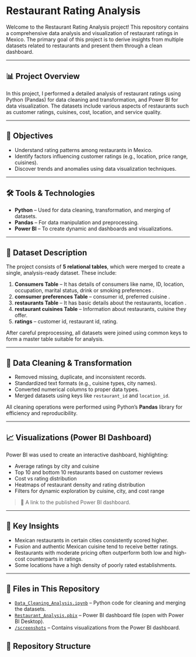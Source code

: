 # Restaurant Rating Analysis 

Welcome to the Restaurant Rating Analysis project! This repository contains a comprehensive data analysis and visualization of restaurant ratings in Mexico. The primary goal of this project is to derive insights from multiple datasets related to restaurants and present them through a clean dashboard.

---

## 📊 Project Overview

In this project, I performed a detailed analysis of restaurant ratings using Python (Pandas) for data cleaning and transformation, and Power BI for data visualization. The datasets include various aspects of restaurants such as customer ratings, cuisines, cost, location, and service quality.

---

## 🧠 Objectives

- Understand rating patterns among restaurants in Mexico.
- Identify factors influencing customer ratings (e.g., location, price range, cuisines).
- Discover trends and anomalies using data visualization techniques.

---

## 🛠️ Tools & Technologies

- **Python** – Used for data cleaning, transformation, and merging of datasets.
- **Pandas** – For data manipulation and preprocessing.
- **Power BI** – To create dynamic and dashboards and visualizations.

---

## 📁 Dataset Description

The project consists of **5 relational tables**, which were merged to create a single, analysis-ready dataset. These include:

1. **Consumers Table** – It has details of consumers like name, ID, location, occupation, marital status, drink or smoking preferences .
2. **comsumer preferences Table** – consumer id, preferred cuisine .
3. **restaurants Table** – It has basic details about the restaurants, location .
4. **restaurant cuisines Table** – Information about restaurants, cuisine they offer.
5. **ratings** – customer id, restaurant id, rating.

After careful preprocessing, all datasets were joined using common keys to form a master table suitable for analysis.

---

## 🧹 Data Cleaning & Transformation

- Removed missing, duplicate, and inconsistent records.
- Standardized text formats (e.g., cuisine types, city names).
- Converted numerical columns to proper data types.
- Merged datasets using keys like `restaurant_id` and `location_id`.

All cleaning operations were performed using Python’s **Pandas** library for efficiency and reproducibility.

---

## 📈 Visualizations (Power BI Dashboard)

Power BI was used to create an interactive dashboard, highlighting:

- Average ratings by city and cuisine
- Top 10 and bottom 10 restaurants based on customer reviews
- Cost vs rating distribution
- Heatmaps of restaurant density and rating distribution
- Filters for dynamic exploration by cuisine, city, and cost range

> 📌 A link to the published Power BI dashboard.

---

## 🧩 Key Insights

- Mexican restaurants in certain cities consistently scored higher.
- Fusion and authentic Mexican cuisine tend to receive better ratings.
- Restaurants with moderate pricing often outperform both low and high-cost counterparts in ratings.
- Some locations have a high density of poorly rated establishments.

---
## 🔗 Files in This Repository

- [`Data_Cleaning_Analysis.ipynb`](notebooks/Data_Cleaning_Analysis.ipynb) – Python code for cleaning and merging the datasets.
- [`Restaurant_Analysis.pbix`](Restaurant_Analysis.pbix) – Power BI dashboard file (open with Power BI Desktop).
- [`/screenshots`](screenshots/) – Contains visualizations from the Power BI dashboard.

## 📂 Repository Structure


